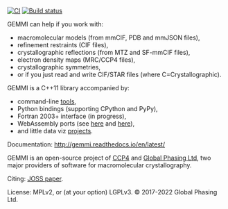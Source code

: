 [![CI](https://github.com/project-gemmi/gemmi/workflows/CI/badge.svg)](https://github.com/project-gemmi/gemmi/actions)
[![Build status](https://ci.appveyor.com/api/projects/status/cv5hu6h6hmxd9k5a?svg=true)](https://ci.appveyor.com/project/wojdyr/gemmi)

GEMMI can help if you work with:

* macromolecular models (from mmCIF, PDB and mmJSON files),
* refinement restraints (CIF files),
* crystallographic reflections (from MTZ and SF-mmCIF files),
* electron density maps (MRC/CCP4 files),
* crystallographic symmetries,
* or if you just read and write CIF/STAR files (where C=Crystallographic).

GEMMI is a C++11 library accompanied by:

* command-line [tools](https://gemmi.readthedocs.io/en/latest/utils.html),
* Python bindings (supporting CPython and PyPy),
* Fortran 2003+ interface (in progress),
* WebAssembly ports (see [here](https://project-gemmi.github.io/wasm/) and
  [here](https://www.npmjs.com/package/mtz)),
* and little data viz [projects](https://project-gemmi.github.io/pdb-stats/).

Documentation: http://gemmi.readthedocs.io/en/latest/

GEMMI is an open-source project of [CCP4](https://www.ccp4.ac.uk/)
and [Global Phasing Ltd](https://www.globalphasing.com/),
two major providers of software for macromolecular crystallography.

Citing: [JOSS paper](https://doi.org/10.21105/joss.04200).

License: MPLv2, or (at your option) LGPLv3.
© 2017-2022 Global Phasing Ltd.
